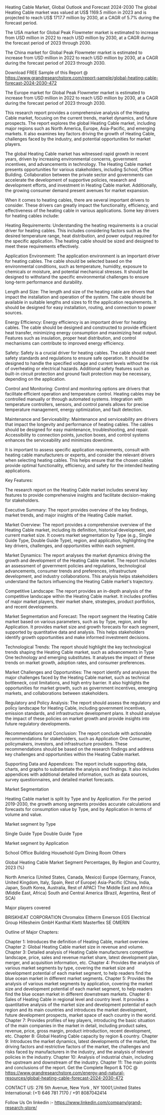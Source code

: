 Heating Cable Market, Global Outlook and Forecast 2024-2030
The global Heating Cable market was valued at US$ 1169.5 million in 2023 and is projected to reach US$ 1717.7 million by 2030, at a CAGR of 5.7% during the forecast period.

The USA market for Global Peak Flowmeter market is estimated to increase from USD million in 2022 to reach USD million by 2030, at a CAGR during the forecast period of 2023 through 2030.

The China market for Global Peak Flowmeter market is estimated to increase from USD million in 2022 to reach USD million by 2030, at a CAGR during the forecast period of 2023 through 2030.

Download FREE Sample of this Report @ https://www.grandresearchstore.com/report-sample/global-heating-cable-forecast-2024-2030-472

The Europe market for Global Peak Flowmeter market is estimated to increase from USD million in 2022 to reach USD million by 2030, at a CAGR during the forecast period of 2023 through 2030.

This research report provides a comprehensive analysis of the Heating Cable market, focusing on the current trends, market dynamics, and future prospects. The report explores the global Heating Cable market, including major regions such as North America, Europe, Asia-Pacific, and emerging markets. It also examines key factors driving the growth of Heating Cable, challenges faced by the industry, and potential opportunities for market players.

The global Heating Cable market has witnessed rapid growth in recent years, driven by increasing environmental concerns, government incentives, and advancements in technology. The Heating Cable market presents opportunities for various stakeholders, including School, Office Building. Collaboration between the private sector and governments can accelerate the development of supportive policies, research and development efforts, and investment in Heating Cable market. Additionally, the growing consumer demand present avenues for market expansion.

When it comes to heating cables, there are several important drivers to consider. These drivers can greatly impact the functionality, efficiency, and effectiveness of the heating cable in various applications. Some key drivers for heating cables include:

Heating Requirements: Understanding the heating requirements is a crucial driver for heating cables. This includes considering factors such as the desired temperature range, heat distribution, and power output required for the specific application. The heating cable should be sized and designed to meet these requirements effectively.

Application Environment: The application environment is an important driver for heating cables. The cable should be selected based on the environmental conditions, such as temperature, humidity, exposure to chemicals or moisture, and potential mechanical stresses. It should be designed to withstand the specific environmental challenges to ensure long-term performance and durability.

Length and Size: The length and size of the heating cable are drivers that impact the installation and operation of the system. The cable should be available in suitable lengths and sizes to fit the application requirements. It should be designed for easy installation, routing, and connection to power sources.

Energy Efficiency: Energy efficiency is an important driver for heating cables. The cable should be designed and constructed to provide efficient heat transfer, minimizing energy consumption and maximizing heat output. Features such as insulation, proper heat distribution, and control mechanisms can contribute to improved energy efficiency.

Safety: Safety is a crucial driver for heating cables. The cable should meet safety standards and regulations to ensure safe operation. It should be designed to handle the specified voltage and current levels without the risk of overheating or electrical hazards. Additional safety features such as built-in circuit protection and ground fault protection may be necessary, depending on the application.

Control and Monitoring: Control and monitoring options are drivers that facilitate efficient operation and temperature control. Heating cables may be controlled manually or through automated systems. Integration with temperature controllers, sensors, and control panels allows for precise temperature management, energy optimization, and fault detection.

Maintenance and Serviceability: Maintenance and serviceability are drivers that impact the longevity and performance of heating cables. The cables should be designed for easy maintenance, troubleshooting, and repair. Accessibility to connection points, junction boxes, and control systems enhances the serviceability and minimizes downtime.

It is important to assess specific application requirements, consult with heating cable manufacturers or experts, and consider the relevant drivers when selecting heating cables. This helps ensure that the chosen cables provide optimal functionality, efficiency, and safety for the intended heating applications.

Key Features:

The research report on the Heating Cable market includes several key features to provide comprehensive insights and facilitate decision-making for stakeholders.

Executive Summary: The report provides overview of the key findings, market trends, and major insights of the Heating Cable market.

Market Overview: The report provides a comprehensive overview of the Heating Cable market, including its definition, historical development, and current market size. It covers market segmentation by Type (e.g., Single Guide Type, Double Guide Type), region, and application, highlighting the key drivers, challenges, and opportunities within each segment.

Market Dynamics: The report analyses the market dynamics driving the growth and development of the Heating Cable market. The report includes an assessment of government policies and regulations, technological advancements, consumer trends and preferences, infrastructure development, and industry collaborations. This analysis helps stakeholders understand the factors influencing the Heating Cable market's trajectory.

Competitive Landscape: The report provides an in-depth analysis of the competitive landscape within the Heating Cable market. It includes profiles of major market players, their market share, strategies, product portfolios, and recent developments.

Market Segmentation and Forecast: The report segment the Heating Cable market based on various parameters, such as by Type, region, and by Application. It provides market size and growth forecasts for each segment, supported by quantitative data and analysis. This helps stakeholders identify growth opportunities and make informed investment decisions.

Technological Trends: The report should highlight the key technological trends shaping the Heating Cable market, such as advancements in Type One technology and emerging substitutes. It analyses the impact of these trends on market growth, adoption rates, and consumer preferences.

Market Challenges and Opportunities: The report identify and analyses the major challenges faced by the Heating Cable market, such as technical bottleneck, cost limitations, and high entry barrier. It also highlights the opportunities for market growth, such as government incentives, emerging markets, and collaborations between stakeholders.

Regulatory and Policy Analysis: The report should assess the regulatory and policy landscape for Heating Cable, including government incentives, emission standards, and infrastructure development plans. It should analyse the impact of these policies on market growth and provide insights into future regulatory developments.

Recommendations and Conclusion: The report conclude with actionable recommendations for stakeholders, such as Application One Consumer, policymakers, investors, and infrastructure providers. These recommendations should be based on the research findings and address key challenges and opportunities within the Heating Cable market.

Supporting Data and Appendices: The report include supporting data, charts, and graphs to substantiate the analysis and findings. It also includes appendices with additional detailed information, such as data sources, survey questionnaires, and detailed market forecasts.

Market Segmentation

Heating Cable market is split by Type and by Application. For the period 2019-2030, the growth among segments provides accurate calculations and forecasts for consumption value by Type, and by Application in terms of volume and value.

Market segment by Type

Single Guide Type
Double Guide Type

Market segment by Application

School
Office Building
Household
Gym
Dining Room
Others

Global Heating Cable Market Segment Percentages, By Region and Country, 2023 (%)

North America (United States, Canada, Mexico)
Europe (Germany, France, United Kingdom, Italy, Spain, Rest of Europe)
Asia-Pacific (China, India, Japan, South Korea, Australia, Rest of APAC)
The Middle East and Africa (Middle East, Africa)
South and Central America (Brazil, Argentina, Rest of SCA)

Major players covered

BRISKHEAT CORPORATION
Chromalox
Eltherm
Emerson EGS Electrical Group
Hillesheim GmbH
Kanthal
Kletti
Masterflex SE
OMERIN

Outline of Major Chapters:

Chapter 1: Introduces the definition of Heating Cable, market overview.
Chapter 2: Global Heating Cable market size in revenue and volume.
Chapter 3: Detailed analysis of Heating Cable manufacturers competitive landscape, price, sales and revenue market share, latest development plan, merger, and acquisition information, etc.
Chapter 4: Provides the analysis of various market segments by type, covering the market size and development potential of each market segment, to help readers find the blue ocean market in different market segments.
Chapter 5: Provides the analysis of various market segments by application, covering the market size and development potential of each market segment, to help readers find the blue ocean market in different downstream markets.
Chapter 6: Sales of Heating Cable in regional level and country level. It provides a quantitative analysis of the market size and development potential of each region and its main countries and introduces the market development, future development prospects, market space of each country in the world.
Chapter 7: Provides profiles of key players, introducing the basic situation of the main companies in the market in detail, including product sales, revenue, price, gross margin, product introduction, recent development, etc.
Chapter 8: Global Heating Cable capacity by region & country.
Chapter 9: Introduces the market dynamics, latest developments of the market, the driving factors and restrictive factors of the market, the challenges and risks faced by manufacturers in the industry, and the analysis of relevant policies in the industry.
Chapter 10: Analysis of industrial chain, including the upstream and downstream of the industry.
Chapter 11: The main points and conclusions of the report.
Get the Complete Report & TOC @ https://www.grandresearchstore.com/energy-and-natural-resources/global-heating-cable-forecast-2024-2030-472

CONTACT US:
276 5th Avenue, New York , NY 10001,United States
International: (+1) 646 781 7170 / +91 8087042414

Follow Us On linkedin :- https://www.linkedin.com/company/grand-research-store/
